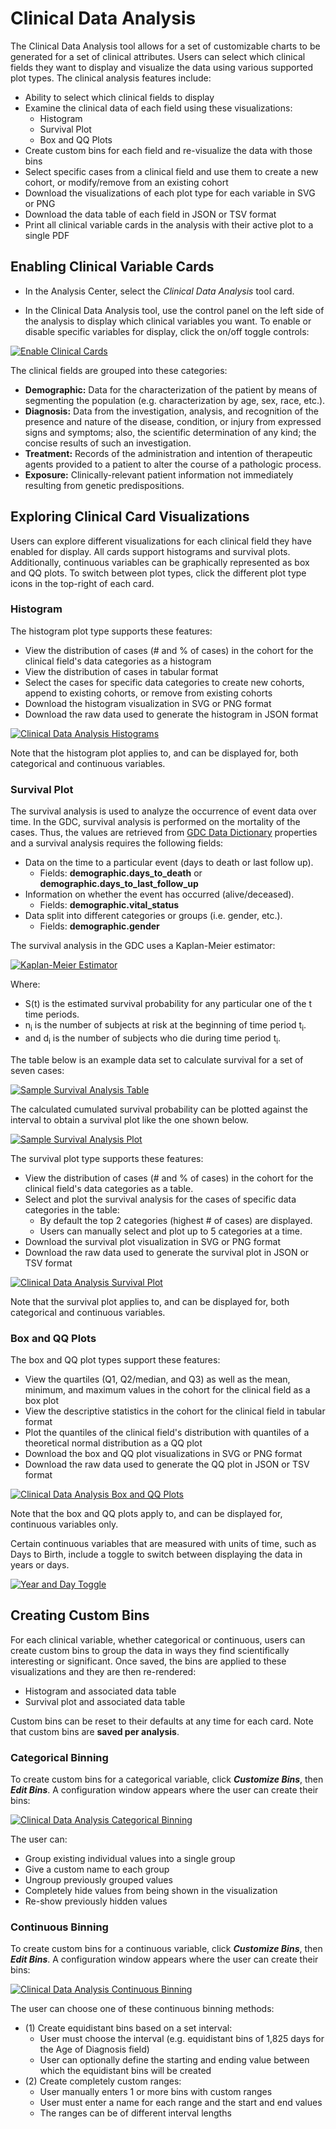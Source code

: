 # Clinical Data Analysis

The Clinical Data Analysis tool allows for a set of customizable charts to be generated for a set of clinical attributes. Users can select which clinical fields they want to display and visualize the data using various supported plot types.  The clinical analysis features include:

* Ability to select which clinical fields to display
* Examine the clinical data of each field using these visualizations:
    * Histogram
    * Survival Plot
    * Box and QQ Plots
* Create custom bins for each field and re-visualize the data with those bins
* Select specific cases from a clinical field and use them to create a new cohort, or modify/remove from an existing cohort
* Download the visualizations of each plot type for each variable in SVG or PNG
* Download the data table of each field in JSON or TSV format
* Print all clinical variable cards in the analysis with their active plot to a single PDF

## Enabling Clinical Variable Cards

* In the Analysis Center, select the *Clinical Data Analysis* tool card.

* In the Clinical Data Analysis tool, use the control panel on the left side of the analysis to display which clinical variables you want.  To enable or disable specific variables for display, click the on/off toggle controls:

[![Enable Clinical Cards](images/CDACards.png)](images/CDACards.png "Click to see the full image.")

The clinical fields are grouped into these categories:

* __Demographic:__ Data for the characterization of the patient by means of segmenting the population (e.g. characterization by age, sex, race, etc.).
* __Diagnosis:__ Data from the investigation, analysis, and recognition of the presence and nature of the disease, condition, or injury from expressed signs and symptoms; also, the scientific determination of any kind; the concise results of such an investigation.
* __Treatment:__ Records of the administration and intention of therapeutic agents provided to a patient to alter the course of a pathologic process.
* __Exposure:__ Clinically-relevant patient information not immediately resulting from genetic predispositions.

## Exploring Clinical Card Visualizations

Users can explore different visualizations for each clinical field they have enabled for display. All cards support histograms and survival plots. Additionally, continuous variables can be graphically represented as box and QQ plots. To switch between plot types, click the different plot type icons in the top-right of each card.

### Histogram

The histogram plot type supports these features:

* View the distribution of cases (# and % of cases) in the cohort for the clinical field's data categories as a histogram
* View the distribution of cases in tabular format
* Select the cases for specific data categories to create new cohorts, append to existing cohorts, or remove from existing cohorts
* Download the histogram visualization in SVG or PNG format
* Download the raw data used to generate the histogram in JSON format

[![Clinical Data Analysis Histograms](images/CDAHistograms.png)](images/CDAHistograms.png "Click to see the full image.")

Note that the histogram plot applies to, and can be displayed for, both categorical and continuous variables.

### Survival Plot

The survival analysis is used to analyze the occurrence of event data over time.  In the GDC, survival analysis is performed on the mortality of the cases. Thus, the values are retrieved from [GDC Data Dictionary](../../../Data_Dictionary) properties and a survival analysis requires the following fields:

*  Data on the time to a particular event (days to death or last follow up).
    * Fields:  __demographic.days_to_death__ or __demographic.days_to_last_follow_up__
*  Information on whether the event has occurred (alive/deceased).
    * Fields:  __demographic.vital_status__
*  Data split into different categories or groups (i.e. gender, etc.).
    * Fields:  __demographic.gender__

The survival analysis in the GDC uses a Kaplan-Meier estimator:

[![Kaplan-Meier Estimator](images/gdc-kaplan-meier-estimator2.png)](images/gdc-kaplan-meier-estimator2.png "Click to see the full image.")

Where:

 * S(t) is the estimated survival probability for any particular one of the t time periods.
 * n<sub>i</sub> is the number of subjects at risk at the beginning of time period t<sub>i</sub>.
 * and d<sub>i</sub> is the number of subjects who die during time period t<sub>i</sub>.

The table below is an example data set to calculate survival for a set of seven cases:

[![Sample Survival Analysis Table](images/gdc-sample-survival-table.png)](images/gdc-sample-survival-table.png "Click to see the full image.")

The calculated cumulated survival probability can be plotted against the interval to obtain a survival plot like the one shown below.

[![Sample Survival Analysis Plot](images/gdc-survival-plot.png)](images/gdc-survival-plot.png "Click to see the full image.")

The survival plot type supports these features:

* View the distribution of cases (# and % of cases) in the cohort for the clinical field's data categories as a table.
* Select and plot the survival analysis for the cases of specific data categories in the table:
    * By default the top 2 categories (highest # of cases) are displayed.
    * Users can manually select and plot up to 5 categories at a time.
* Download the survival plot visualization in SVG or PNG format
* Download the raw data used to generate the survival plot in JSON or TSV format

[![Clinical Data Analysis Survival Plot](images/CDASurvivalPlot.png)](images/CDASurvivalPlot.png "Click to see the full image.")

Note that the survival plot applies to, and can be displayed for, both categorical and continuous variables.

### Box and QQ Plots

The box and QQ plot types support these features:

* View the quartiles (Q1, Q2/median, and Q3) as well as the mean, minimum, and maximum values in the cohort for the clinical field as a box plot
* View the descriptive statistics in the cohort for the clinical field in tabular format
* Plot the quantiles of the clinical field's distribution with quantiles of a theoretical normal distribution as a QQ plot
* Download the box and QQ plot visualizations in SVG or PNG format
* Download the raw data used to generate the QQ plot in JSON or TSV format

[![Clinical Data Analysis Box and QQ Plots](images/CDABoxQQPlots.png)](images/CDABoxQQPlots.png "Click to see the full image.")

Note that the box and QQ plots apply to, and can be displayed for, continuous variables only.

Certain continuous variables that are measured with units of time, such as Days to Birth, include a toggle to switch between displaying the data in years or days.

[![Year and Day Toggle](images/CDAYearsDaysToggle.png)](images/CDAYearsDaysToggle.png "Click to see the full image.")

## Creating Custom Bins

For each clinical variable, whether categorical or continuous, users can create custom bins to group the data in ways they find scientifically interesting or significant.  Once saved, the bins are applied to these visualizations and they are then re-rendered:

* Histogram and associated data table
* Survival plot and associated data table

Custom bins can be reset to their defaults at any time for each card.  Note that custom bins are __saved per analysis__.

### Categorical Binning

To create custom bins for a categorical variable, click *__Customize Bins__*, then *__Edit Bins__*.  A configuration window appears where the user can create their bins:

[![Clinical Data Analysis Categorical Binning](images/CDACatBins.png)](images/CDACatBins.png "Click to see the full image.")

The user can:

* Group existing individual values into a single group
* Give a custom name to each group
* Ungroup previously grouped values
* Completely hide values from being shown in the visualization
* Re-show previously hidden values

### Continuous Binning

To create custom bins for a continuous variable, click *__Customize Bins__*, then *__Edit Bins__*.  A configuration window appears where the user can create their bins:

[![Clinical Data Analysis Continuous Binning](images/CDAContBins.png)](images/CDAContBins.png "Click to see the full image.")

The user can choose one of these continuous binning methods:

* (1) Create equidistant bins based on a set interval:
    * User must choose the interval (e.g. equidistant bins of 1,825 days for the Age of Diagnosis field)
    * User can optionally define the starting and ending value between which the equidistant bins will be created
* (2) Create completely custom ranges:
    * User manually enters 1 or more bins with custom ranges
    * User must enter a name for each range and the start and end values
    * The ranges can be of different interval lengths
